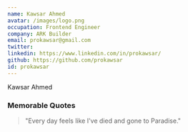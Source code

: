 ```yaml
---
name: Kawsar Ahmed
avatar: /images/logo.png
occupation: Frontend Engineer
company: ARK Builder
email: prokawsar@gmail.com
twitter:
linkedin: https://www.linkedin.com/in/prokawsar/
github: https://github.com/prokawsar
id: prokawsar
---
```


Kawsar Ahmed

### Memorable Quotes

> "Every day feels like I've died and gone to Paradise."
